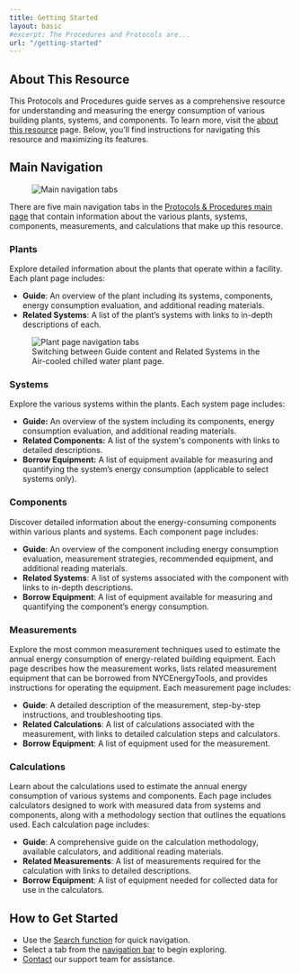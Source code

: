 ```yaml
---
title: Getting Started
layout: basic
#excerpt: The Procedures and Protocols are... 
url: "/getting-started"
---
```


## About This Resource

This Protocols and Procedures guide serves as a comprehensive resource for understanding and measuring the energy consumption of various building plants, systems, and components. To learn more, visit the [about this resource](/about) page. Below, you’ll find instructions for navigating this resource and maximizing its features.

## Main Navigation

<figure class="figure mb-0 mt-3">
    <img src="/images/getting-started/main-tabs.png" class="figure-img img-fluid rounded" alt="Main navigation tabs">
</figure>

There are five main navigation tabs in the [Protocols & Procedures main page](/) that contain information about the various plants, systems, components, measurements, and calculations that make up this resource.

### Plants
    
Explore detailed information about the plants that operate within a facility. Each plant page includes:
    
- **Guide**: An overview of the plant including its systems, components, energy consumption evaluation, and additional reading materials.
- **Related Systems**: A list of the plant’s systems with links to in-depth descriptions of each.

<figure class="figure mb-0 mt-3">
    <img src="/images/getting-started/plants-tabs.gif" class="figure-img img-fluid rounded border" alt="Plant page navigation tabs">
    <figcaption class="figure-caption text-left">Switching between Guide content and Related Systems in the Air-cooled chilled water plant page.</figcaption>
</figure>

### Systems
    
Explore the various systems within the plants. Each system page includes:
    
- **Guide:** An overview of the system including its components, energy consumption evaluation, and additional reading materials.
- **Related Components:** A list of the system's components with links to detailed descriptions.
- **Borrow Equipment:** A list of equipment available for measuring and quantifying the system’s energy consumption (applicable to select systems only).

### Components
    
Discover detailed information about the energy-consuming components within various plants and systems. Each component page includes:

- **Guide**:  An overview of the component including energy consumption evaluation, measurement strategies, recommended equipment, and additional reading materials.
- **Related Systems**: A list of systems associated with the component with links to in-depth descriptions.
- **Borrow Equipment**: A list of equipment available for measuring and quantifying the component’s energy consumption.

### Measurements
    
Explore the most common measurement techniques used to estimate the annual energy consumption of energy-related building equipment. Each page describes how the measurement works, lists related measurement equipment that can be borrowed from NYCEnergyTools, and provides instructions for operating the equipment. Each measurement page includes:
    
- **Guide**: A detailed description of the measurement, step-by-step instructions, and troubleshooting tips.
- **Related Calculations**: A list of calculations associated with the measurement, with links to detailed calculation steps and calculators.
- **Borrow Equipment**: A list of equipment used for the measurement.
    
### Calculations
    
Learn about the calculations used to estimate the annual energy consumption of various systems and components. Each page includes calculators designed to work with measured data from systems and components, along with a methodology section that outlines the equations used. Each calculation page includes:
    
- **Guide**: A comprehensive guide on the calculation methodology, available calculators, and additional reading materials.
- **Related Measurements**: A list of measurements required for the calculation with links to detailed descriptions.
- **Borrow Equipment**: A list of equipment needed for collected data for use in the calculators.

## How to Get Started

- Use the [Search function](/#guide-search-bar) for quick navigation.
- Select a tab from the [navigation bar](/#all-guide-contents) to begin exploring.
- [Contact](https://nycenergytools.com/support/contact/) our support team for assistance.